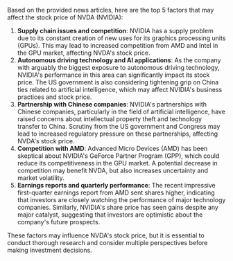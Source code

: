 Based on the provided news articles, here are the top 5 factors that may affect the stock price of NVDA (NVIDIA):

1. **Supply chain issues and competition**: NVIDIA has a supply problem due to its constant creation of new uses for its graphics processing units (GPUs). This may lead to increased competition from AMD and Intel in the GPU market, affecting NVDA's stock price.
2. **Autonomous driving technology and AI applications**: As the company with arguably the biggest exposure to autonomous driving technology, NVIDIA's performance in this area can significantly impact its stock price. The US government is also considering tightening grip on China ties related to artificial intelligence, which may affect NVIDIA's business practices and stock price.
3. **Partnership with Chinese companies**: NVIDIA's partnerships with Chinese companies, particularly in the field of artificial intelligence, have raised concerns about intellectual property theft and technology transfer to China. Scrutiny from the US government and Congress may lead to increased regulatory pressure on these partnerships, affecting NVDA's stock price.
4. **Competition with AMD**: Advanced Micro Devices (AMD) has been skeptical about NVIDIA's GeForce Partner Program (GPP), which could reduce its competitiveness in the GPU market. A potential decrease in competition may benefit NVDA, but also increases uncertainty and market volatility.
5. **Earnings reports and quarterly performance**: The recent impressive first-quarter earnings report from AMD sent shares higher, indicating that investors are closely watching the performance of major technology companies. Similarly, NVIDIA's share price has seen gains despite any major catalyst, suggesting that investors are optimistic about the company's future prospects.

These factors may influence NVDA's stock price, but it is essential to conduct thorough research and consider multiple perspectives before making investment decisions.